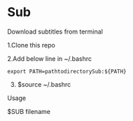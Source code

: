 # Sub
Download subtitles from terminal

1.Clone this repo

2.Add below line in ~/.bashrc
```
export PATH=pathtodirectorySub:${PATH}
```
3. $source ~/.bashrc

Usage 

$SUB filename
